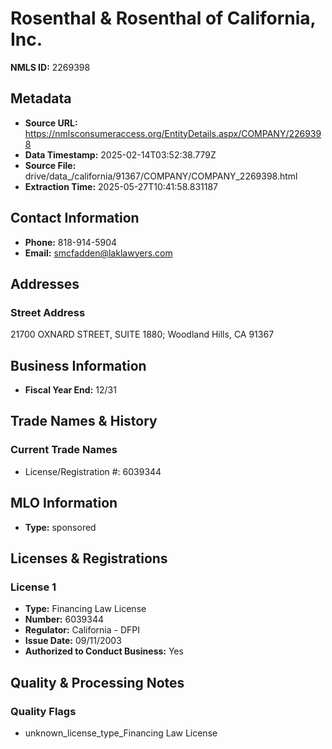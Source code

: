 # Rosenthal & Rosenthal of California, Inc.

**NMLS ID:** 2269398

## Metadata
- **Source URL:** https://nmlsconsumeraccess.org/EntityDetails.aspx/COMPANY/2269398
- **Data Timestamp:** 2025-02-14T03:52:38.779Z
- **Source File:** drive/data_/california/91367/COMPANY/COMPANY_2269398.html
- **Extraction Time:** 2025-05-27T10:41:58.831187

## Contact Information
- **Phone:** 818-914-5904
- **Email:** smcfadden@laklawyers.com

## Addresses
### Street Address
21700 OXNARD STREET, SUITE 1880; Woodland Hills, CA 91367

## Business Information
- **Fiscal Year End:** 12/31

## Trade Names & History
### Current Trade Names
- License/Registration #: 6039344

## MLO Information
- **Type:** sponsored

## Licenses & Registrations

### License 1
- **Type:** Financing Law License
- **Number:** 6039344
- **Regulator:** California - DFPI
- **Issue Date:** 09/11/2003
- **Authorized to Conduct Business:** Yes

## Quality & Processing Notes
### Quality Flags
- unknown_license_type_Financing Law License
